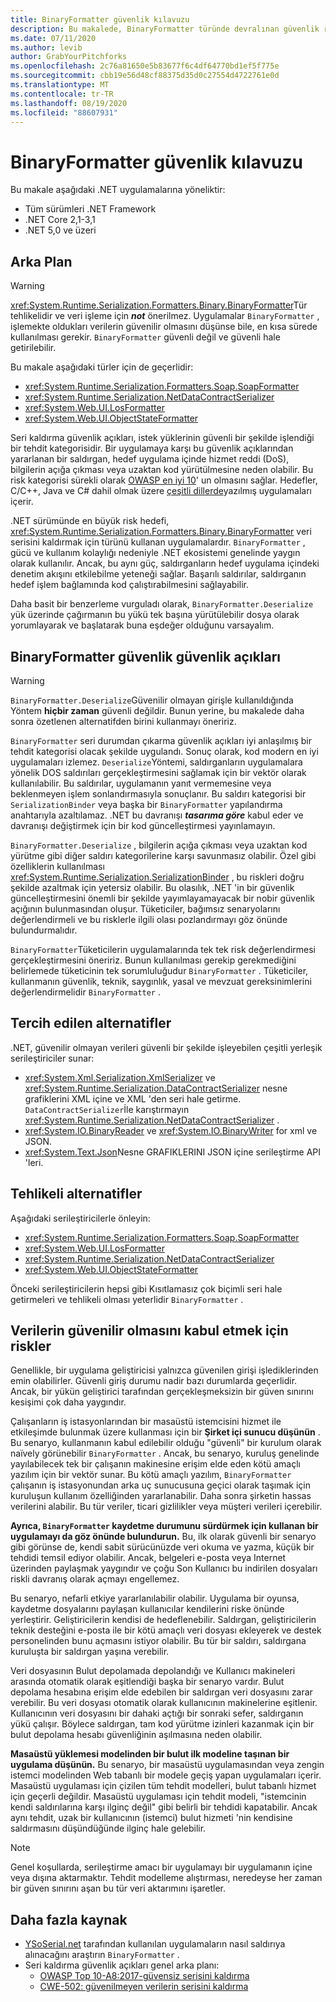 ```yaml
---
title: BinaryFormatter güvenlik kılavuzu
description: Bu makalede, BinaryFormatter türünde devralınan güvenlik riskleri ve farklı serileştiricilerin kullanması için öneriler açıklanmaktadır.
ms.date: 07/11/2020
ms.author: levib
author: GrabYourPitchforks
ms.openlocfilehash: 2c76a81650e5b83677f6c4df64770bd1ef5f775e
ms.sourcegitcommit: cbb19e56d48cf88375d35d0c27554d4722761e0d
ms.translationtype: MT
ms.contentlocale: tr-TR
ms.lasthandoff: 08/19/2020
ms.locfileid: "88607931"
---
```

# <a name="binaryformatter-security-guide"></a>BinaryFormatter güvenlik kılavuzu

Bu makale aşağıdaki .NET uygulamalarına yöneliktir:

* Tüm sürümleri .NET Framework
* .NET Core 2,1-3,1
* .NET 5,0 ve üzeri

## <a name="background"></a>Arka Plan

> [!WARNING]
> <xref:System.Runtime.Serialization.Formatters.Binary.BinaryFormatter>Tür tehlikelidir ve veri işleme için ***not*** önerilmez. Uygulamalar `BinaryFormatter` , işlemekte oldukları verilerin güvenilir olmasını düşünse bile, en kısa sürede kullanılması gerekir. `BinaryFormatter` güvenli değil ve güvenli hale getirilebilir.

Bu makale aşağıdaki türler için de geçerlidir:

* <xref:System.Runtime.Serialization.Formatters.Soap.SoapFormatter>
* <xref:System.Runtime.Serialization.NetDataContractSerializer>
* <xref:System.Web.UI.LosFormatter>
* <xref:System.Web.UI.ObjectStateFormatter>

Seri kaldırma güvenlik açıkları, istek yüklerinin güvenli bir şekilde işlendiği bir tehdit kategorisidir. Bir uygulamaya karşı bu güvenlik açıklarından yararlanan bir saldırgan, hedef uygulama içinde hizmet reddi (DoS), bilgilerin açığa çıkması veya uzaktan kod yürütülmesine neden olabilir. Bu risk kategorisi sürekli olarak [OWASP en iyi 10](https://owasp.org/www-project-top-ten/)' un olmasını sağlar. Hedefler, C/C++, Java ve C# dahil olmak üzere [çeşitli dillerde](https://owasp.org/www-community/vulnerabilities/Deserialization_of_untrusted_data)yazılmış uygulamaları içerir.

.NET sürümünde en büyük risk hedefi, <xref:System.Runtime.Serialization.Formatters.Binary.BinaryFormatter> veri serisini kaldırmak için türünü kullanan uygulamalardır. `BinaryFormatter` , gücü ve kullanım kolaylığı nedeniyle .NET ekosistemi genelinde yaygın olarak kullanılır. Ancak, bu aynı güç, saldırganların hedef uygulama içindeki denetim akışını etkilebilme yeteneği sağlar. Başarılı saldırılar, saldırganın hedef işlem bağlamında kod çalıştırabilmesini sağlayabilir.

Daha basit bir benzerleme vurguladı olarak, `BinaryFormatter.Deserialize` yük üzerinde çağırmanın bu yükü tek başına yürütülebilir dosya olarak yorumlayarak ve başlatarak buna eşdeğer olduğunu varsayalım.

## <a name="binaryformatter-security-vulnerabilities"></a>BinaryFormatter güvenlik güvenlik açıkları

> [!WARNING]
> `BinaryFormatter.Deserialize`Güvenilir olmayan girişle kullanıldığında Yöntem __hiçbir zaman__ güvenli değildir. Bunun yerine, bu makalede daha sonra özetlenen alternatifden birini kullanmayı öneririz.

`BinaryFormatter` seri durumdan çıkarma güvenlik açıkları iyi anlaşılmış bir tehdit kategorisi olacak şekilde uygulandı. Sonuç olarak, kod modern en iyi uygulamaları izlemez. `Deserialize`Yöntemi, saldırganların uygulamalara yönelik DOS saldırıları gerçekleştirmesini sağlamak için bir vektör olarak kullanılabilir. Bu saldırılar, uygulamanın yanıt vermemesine veya beklenmeyen işlem sonlandırmasıyla sonuçlanır. Bu saldırı kategorisi bir `SerializationBinder` veya başka bir `BinaryFormatter` yapılandırma anahtarıyla azaltılamaz. .NET bu davranışı ***tasarıma göre*** kabul eder ve davranışı değiştirmek için bir kod güncelleştirmesi yayınlamayın.

`BinaryFormatter.Deserialize` , bilgilerin açığa çıkması veya uzaktan kod yürütme gibi diğer saldırı kategorilerine karşı savunmasız olabilir. Özel gibi özelliklerin kullanılması <xref:System.Runtime.Serialization.SerializationBinder> , bu riskleri doğru şekilde azaltmak için yetersiz olabilir. Bu olasılık, .NET 'in bir güvenlik güncelleştirmesini önemli bir şekilde yayımlayamayacak bir nobir güvenlik açığının bulunmasından oluşur. Tüketiciler, bağımsız senaryolarını değerlendirmeli ve bu risklerle ilgili olası pozlandırmayı göz önünde bulundurmalıdır.

`BinaryFormatter`Tüketicilerin uygulamalarında tek tek risk değerlendirmesi gerçekleştirmesini öneririz. Bunun kullanılması gerekip gerekmediğini belirlemede tüketicinin tek sorumluluğudur `BinaryFormatter` . Tüketiciler, kullanmanın güvenlik, teknik, saygınlık, yasal ve mevzuat gereksinimlerini değerlendirmelidir `BinaryFormatter` .

## <a name="preferred-alternatives"></a>Tercih edilen alternatifler

.NET, güvenilir olmayan verileri güvenli bir şekilde işleyebilen çeşitli yerleşik serileştiriciler sunar:

* <xref:System.Xml.Serialization.XmlSerializer> ve <xref:System.Runtime.Serialization.DataContractSerializer> nesne grafiklerini XML içine ve XML 'den seri hale getirme. `DataContractSerializer`İle karıştırmayın <xref:System.Runtime.Serialization.NetDataContractSerializer> .
* <xref:System.IO.BinaryReader> ve <xref:System.IO.BinaryWriter> for xml ve JSON.
* <xref:System.Text.Json>Nesne GRAFIKLERINI JSON içine serileştirme API 'leri.

## <a name="dangerous-alternatives"></a>Tehlikeli alternatifler

Aşağıdaki serileştiricilerle önleyin:

* <xref:System.Runtime.Serialization.Formatters.Soap.SoapFormatter>
* <xref:System.Web.UI.LosFormatter>
* <xref:System.Runtime.Serialization.NetDataContractSerializer>
* <xref:System.Web.UI.ObjectStateFormatter>

Önceki serileştiricilerin hepsi gibi Kısıtlamasız çok biçimli seri hale getirmeleri ve tehlikeli olması yeterlidir `BinaryFormatter` .

## <a name="the-risks-of-assuming-data-to-be-trustworthy"></a>Verilerin güvenilir olmasını kabul etmek için riskler

Genellikle, bir uygulama geliştiricisi yalnızca güvenilen girişi işlediklerinden emin olabilirler. Güvenli giriş durumu nadir bazı durumlarda geçerlidir. Ancak, bir yükün geliştirici tarafından gerçekleşmeksizin bir güven sınırını kesişimi çok daha yaygındır.

Çalışanların iş istasyonlarından bir masaüstü istemcisini hizmet ile etkileşimde bulunmak üzere kullanması için bir __Şirket içi sunucu düşünün__ . Bu senaryo, kullanmanın kabul edilebilir olduğu "güvenli" bir kurulum olarak naïvely görünebilir `BinaryFormatter` . Ancak, bu senaryo, kuruluş genelinde yayılabilecek tek bir çalışanın makinesine erişim elde eden kötü amaçlı yazılım için bir vektör sunar. Bu kötü amaçlı yazılım, `BinaryFormatter` çalışanın iş istasyonundan arka uç sunucusuna geçici olarak taşımak için kuruluşun kullanım özelliğinden yararlanabilir. Daha sonra şirketin hassas verilerini alabilir. Bu tür veriler, ticari gizlilikler veya müşteri verileri içerebilir.

__Ayrıca, `BinaryFormatter` kaydetme durumunu sürdürmek için kullanan bir uygulamayı da göz önünde bulundurun.__ Bu, ilk olarak güvenli bir senaryo gibi görünse de, kendi sabit sürücünüzde veri okuma ve yazma, küçük bir tehdidi temsil ediyor olabilir. Ancak, belgeleri e-posta veya Internet üzerinden paylaşmak yaygındır ve çoğu Son Kullanıcı bu indirilen dosyaları riskli davranış olarak açmayı engellemez.

Bu senaryo, nefarli etkiye yararlanılabilir olabilir. Uygulama bir oyunsa, kaydetme dosyalarını paylaşan kullanıcılar kendilerini riske önünde yerleştirir. Geliştiricilerin kendisi de hedeflenebilir. Saldırgan, geliştiricilerin teknik desteğini e-posta ile bir kötü amaçlı veri dosyası ekleyerek ve destek personelinden bunu açmasını istiyor olabilir. Bu tür bir saldırı, saldırgana kuruluşta bir saldırgan yaşına verebilir.

Veri dosyasının Bulut depolamada depolandığı ve Kullanıcı makineleri arasında otomatik olarak eşitlendiği başka bir senaryo vardır. Bulut depolama hesabına erişim elde edebilen bir saldırgan veri dosyasını zarar verebilir. Bu veri dosyası otomatik olarak kullanıcının makinelerine eşitlenir. Kullanıcının veri dosyasını bir dahaki açtığı bir sonraki sefer, saldırganın yükü çalışır. Böylece saldırgan, tam kod yürütme izinleri kazanmak için bir bulut depolama hesabı güvenliğinin aşılmasına neden olabilir.

__Masaüstü yüklemesi modelinden bir bulut ilk modeline taşınan bir uygulama düşünün.__ Bu senaryo, bir masaüstü uygulamasından veya zengin istemci modelinden Web tabanlı bir modele geçiş yapan uygulamaları içerir. Masaüstü uygulaması için çizilen tüm tehdit modelleri, bulut tabanlı hizmet için geçerli değildir. Masaüstü uygulaması için tehdit modeli, "istemcinin kendi saldırılarına karşı ilginç değil" gibi belirli bir tehdidi kapatabilir. Ancak aynı tehdit, uzak bir kullanıcının (istemci) bulut hizmeti 'nin kendisine saldırmasını düşündüğünde ilginç hale gelebilir.

> [!NOTE]
> Genel koşullarda, serileştirme amacı bir uygulamayı bir uygulamanın içine veya dışına aktarmaktır. Tehdit modelleme alıştırması, neredeyse her zaman bir güven sınırını aşan bu tür veri aktarımını işaretler.

## <a name="further-resources"></a>Daha fazla kaynak

* [YSoSerial.net](https://github.com/pwntester/ysoserial.net) tarafından kullanılan uygulamaların nasıl saldırıya alınacağını araştırın `BinaryFormatter` .
* Seri kaldırma güvenlik açıkları genel arka planı:
  * [OWASP Top 10-A8:2017-güvensiz serisini kaldırma](https://owasp.org/www-project-top-ten/OWASP_Top_Ten_2017/Top_10-2017_A8-Insecure_Deserialization)
  * [CWE-502: güvenilmeyen verilerin serisini kaldırma](https://cwe.mitre.org/data/definitions/502.html)
